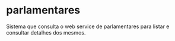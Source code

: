 # parlamentares
Sistema que consulta o web service de parlamentares para listar e consultar detalhes dos mesmos.
